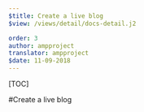 ```yaml
---
$title: Create a live blog
$view: /views/detail/docs-detail.j2

order: 3
author: ampproject
translator: ampproject
$date: 11-09-2018
---
```


[TOC]

#Create a live blog
